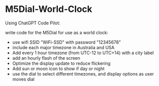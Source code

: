 # M5Dial-World-Clock
Using ChatGPT Code Pilot:

write code for the M5Dial for use as a world clock:
- use wifi SSID "WiFi-SSD" with password "12345678"
- include each major timezone in Australia and USA
- Add every 1 hour timezone (from UTC-12 to UTC+14) with a city label
- add an hourly flash of the screen
- Optimize the display update to reduce flickering
- Add sun or moon icon to show if day or night
- use the dial to select different timezones, and display options as user moves dial
